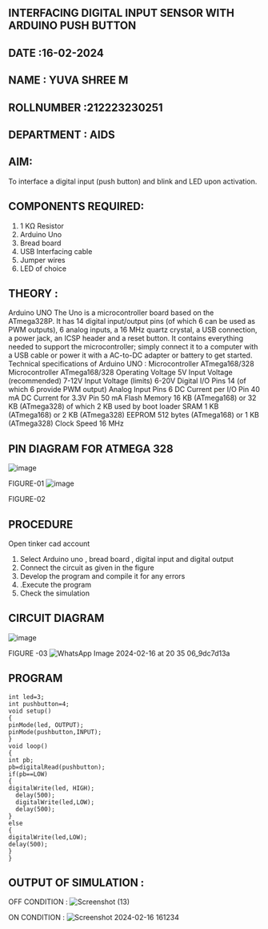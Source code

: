 ## INTERFACING DIGITAL INPUT SENSOR WITH ARDUINO PUSH BUTTON
## DATE :16-02-2024
## NAME : YUVA SHREE M																			             
## ROLLNUMBER :212223230251
## DEPARTMENT : AIDS


## AIM:
To interface a digital input (push button) and blink and LED upon activation.
## COMPONENTS REQUIRED:
1.	1 KΩ Resistor 
2.	Arduino Uno 
3.	Bread board 
4.	USB Interfacing cable 
5.	Jumper wires 
6.	LED of choice 
## THEORY :
Arduino UNO
 	  The Uno is a microcontroller board based on the ATmega328P. It has 14 digital input/output pins (of which 6 can be used as PWM outputs), 6 analog inputs, a 16 MHz quartz crystal, a USB connection, a power jack, an ICSP header and a reset button. It contains everything needed to support the microcontroller; simply connect it to a computer with a USB cable or power it with a AC-to-DC adapter or battery to get started.
	Technical specifications of Arduino UNO :
Microcontroller	ATmega168/328
Microcontroller	ATmega168/328
Operating Voltage	5V
Input Voltage (recommended)	7-12V
Input Voltage (limits)	6-20V
Digital I/O Pins	14 (of which 6 provide PWM output)
Analog Input Pins	6
DC Current per I/O Pin	40 mA
DC Current for 3.3V Pin	50 mA
Flash Memory	16 KB (ATmega168) or 32 KB (ATmega328) of which 2 KB used by boot loader
SRAM	1 KB (ATmega168) or 2 KB (ATmega328)
EEPROM	512 bytes (ATmega168) or 1 KB (ATmega328)
Clock Speed	16 MHz
## PIN DIAGRAM FOR ATMEGA 328
 
![image](https://user-images.githubusercontent.com/36288975/163530394-115baee4-7ed1-49fe-9cce-d7b625e11e85.png)

FIGURE-01
![image](https://user-images.githubusercontent.com/36288975/163530431-4d390e98-0942-42d8-95b8-f57d348e6ad8.png)

FIGURE-02
## PROCEDURE 
 Open tinker cad account 
1.	Select Arduino uno , bread board , digital input and digital output 
2.	Connect the circuit as given in the figure 
3.	Develop the program and compile it for any errors 
4.	 .Execute the program 
5.	Check the simulation 



## CIRCUIT DIAGRAM 


![image](https://user-images.githubusercontent.com/36288975/163530437-87a0afbd-b3c9-44ad-b907-5de63486fb9d.png)



FIGURE -03
![WhatsApp Image 2024-02-16 at 20 35 06_9dc7d13a](https://github.com/Yuvasreemuthusamy/-INTERFACING-DIGITAL-INPUT-SENSOR-WITH-ARDUINO-PUSH-BUTTON-/assets/144870887/6241ba5a-bf95-42a0-ae60-e4d2e4db5321)




## PROGRAM 
 
 ```
int led=3;
int pushbutton=4;
void setup()
{
 pinMode(led, OUTPUT);
 pinMode(pushbutton,INPUT);
}
void loop()
{
 int pb;
 pb=digitalRead(pushbutton);
 if(pb==LOW)
 {
 digitalWrite(led, HIGH);
   delay(500);
   digitalWrite(led,LOW);
   delay(500);
 }
 else
 {
 digitalWrite(led,LOW);
 delay(500);
 }
}
```









 
 
 



## OUTPUT OF SIMULATION :

OFF CONDITION :
![Screenshot (13)](https://github.com/Yuvasreemuthusamy/-INTERFACING-DIGITAL-INPUT-SENSOR-WITH-ARDUINO-PUSH-BUTTON-/assets/144870887/cf784aa4-fdd8-4fc0-bdfd-0dead3c55f8d)

ON CONDITION :
![Screenshot 2024-02-16 161234](https://github.com/Yuvasreemuthusamy/-INTERFACING-DIGITAL-INPUT-SENSOR-WITH-ARDUINO-PUSH-BUTTON-/assets/144870887/77fd259d-3ab2-4164-a89f-b150b4993c39)


